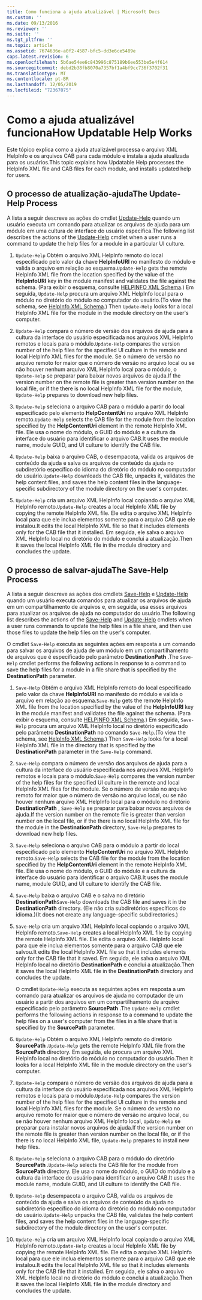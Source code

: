 ```yaml
---
title: Como funciona a ajuda atualizável | Microsoft Docs
ms.custom: ''
ms.date: 09/13/2016
ms.reviewer: ''
ms.suite: ''
ms.tgt_pltfrm: ''
ms.topic: article
ms.assetid: 7674636e-a0f2-4587-bfc5-dd3e6ce5489e
caps.latest.revision: 6
ms.openlocfilehash: 5b6ae54ee6c843996c875189b6ee553be5e4f614
ms.sourcegitcommit: debd2b38fb8070a7357bf1a4bf9cc736f3702f31
ms.translationtype: MT
ms.contentlocale: pt-BR
ms.lasthandoff: 12/05/2019
ms.locfileid: "72367075"
---
```

# <a name="how-updatable-help-works"></a><span data-ttu-id="b507a-102">Como a ajuda atualizável funciona</span><span class="sxs-lookup"><span data-stu-id="b507a-102">How Updatable Help Works</span></span>

<span data-ttu-id="b507a-103">Este tópico explica como a ajuda atualizável processa o arquivo XML HelpInfo e os arquivos CAB para cada módulo e instala a ajuda atualizada para os usuários.</span><span class="sxs-lookup"><span data-stu-id="b507a-103">This topic explains how Updatable Help processes the HelpInfo XML file and CAB files for each module, and installs updated help for users.</span></span>

## <a name="the-update-help-process"></a><span data-ttu-id="b507a-104">O processo de atualização-ajuda</span><span class="sxs-lookup"><span data-stu-id="b507a-104">The Update-Help Process</span></span>

<span data-ttu-id="b507a-105">A lista a seguir descreve as ações do cmdlet [Update-Help](/powershell/module/Microsoft.PowerShell.Core/Update-Help) quando um usuário executa um comando para atualizar os arquivos de ajuda para um módulo em uma cultura de interface do usuário específica.</span><span class="sxs-lookup"><span data-stu-id="b507a-105">The following list describes the actions of the [Update-Help](/powershell/module/Microsoft.PowerShell.Core/Update-Help) cmdlet when a user runs a command to update the help files for a module in a particular UI culture.</span></span>

1. <span data-ttu-id="b507a-106">`Update-Help` Obtém o arquivo XML HelpInfo remoto do local especificado pelo valor da chave **HelpInfoURI** no manifesto do módulo e valida o arquivo em relação ao esquema.</span><span class="sxs-lookup"><span data-stu-id="b507a-106">`Update-Help` gets the remote HelpInfo XML file from the location specified by the value of the **HelpInfoURI** key in the module manifest and validates the file against the schema.</span></span> <span data-ttu-id="b507a-107">(Para exibir o esquema, consulte [HELPINFO XML Schema](./helpinfo-xml-schema.md).) Em seguida, `Update-Help` procura um arquivo XML HelpInfo local para o módulo no diretório do módulo no computador do usuário.</span><span class="sxs-lookup"><span data-stu-id="b507a-107">(To view the schema, see [HelpInfo XML Schema](./helpinfo-xml-schema.md).) Then `Update-Help` looks for a local HelpInfo XML file for the module in the module directory on the user's computer.</span></span>

2. <span data-ttu-id="b507a-108">`Update-Help` compara o número de versão dos arquivos de ajuda para a cultura da interface do usuário especificada nos arquivos XML HelpInfo remotos e locais para o módulo.</span><span class="sxs-lookup"><span data-stu-id="b507a-108">`Update-Help` compares the version number of the help files for the specified UI culture in the remote and local HelpInfo XML files for the module.</span></span> <span data-ttu-id="b507a-109">Se o número de versão no arquivo remoto for maior que o número de versão no arquivo local ou se não houver nenhum arquivo XML HelpInfo local para o módulo, o `Update-Help` se preparar para baixar novos arquivos de ajuda.</span><span class="sxs-lookup"><span data-stu-id="b507a-109">If the version number on the remote file is greater than version number on the local file, or if the there is no local HelpInfo XML file for the module, `Update-Help` prepares to download new help files.</span></span>

3. <span data-ttu-id="b507a-110">`Update-Help` seleciona o arquivo CAB para o módulo a partir do local especificado pelo elemento **HelpContentUri** no arquivo XML HelpInfo remoto.</span><span class="sxs-lookup"><span data-stu-id="b507a-110">`Update-Help` selects the CAB file for the module from the location specified by the **HelpContentUri** element in the remote HelpInfo XML file.</span></span> <span data-ttu-id="b507a-111">Ele usa o nome do módulo, o GUID do módulo e a cultura da interface do usuário para identificar o arquivo CAB.</span><span class="sxs-lookup"><span data-stu-id="b507a-111">It uses the module name, module GUID, and UI culture to identify the CAB file.</span></span>

4. <span data-ttu-id="b507a-112">`Update-Help` baixa o arquivo CAB, o desempacota, valida os arquivos de conteúdo da ajuda e salva os arquivos de conteúdo da ajuda no subdiretório específico do idioma do diretório do módulo no computador do usuário.</span><span class="sxs-lookup"><span data-stu-id="b507a-112">`Update-Help` downloads the CAB file, unpacks it, validates the help content files, and saves the help content files in the language-specific subdirectory of the module directory on the user's computer.</span></span>

5. <span data-ttu-id="b507a-113">`Update-Help` cria um arquivo XML HelpInfo local copiando o arquivo XML HelpInfo remoto.</span><span class="sxs-lookup"><span data-stu-id="b507a-113">`Update-Help` creates a local HelpInfo XML file by copying the remote HelpInfo XML file.</span></span> <span data-ttu-id="b507a-114">Ele edita o arquivo XML HelpInfo local para que ele inclua elementos somente para o arquivo CAB que ele instalou.</span><span class="sxs-lookup"><span data-stu-id="b507a-114">It edits the local HelpInfo XML file so that it includes elements only for the CAB file that it installed.</span></span> <span data-ttu-id="b507a-115">Em seguida, ele salva o arquivo XML HelpInfo local no diretório do módulo e conclui a atualização.</span><span class="sxs-lookup"><span data-stu-id="b507a-115">Then it saves the local HelpInfo XML file in the module directory and concludes the update.</span></span>

## <a name="the-save-help-process"></a><span data-ttu-id="b507a-116">O processo de salvar-ajuda</span><span class="sxs-lookup"><span data-stu-id="b507a-116">The Save-Help Process</span></span>

<span data-ttu-id="b507a-117">A lista a seguir descreve as ações dos cmdlets [Save-Help](/powershell/module/Microsoft.PowerShell.Core/Save-Help) e [Update-Help](/powershell/module/Microsoft.PowerShell.Core/Update-Help) quando um usuário executa comandos para atualizar os arquivos de ajuda em um compartilhamento de arquivos e, em seguida, usa esses arquivos para atualizar os arquivos de ajuda no computador do usuário.</span><span class="sxs-lookup"><span data-stu-id="b507a-117">The following list describes the actions of the [Save-Help](/powershell/module/Microsoft.PowerShell.Core/Save-Help) and [Update-Help](/powershell/module/Microsoft.PowerShell.Core/Update-Help) cmdlets when a user runs commands to update the help files in a file share, and then use those files to update the help files on the user's computer.</span></span>

<span data-ttu-id="b507a-118">O cmdlet `Save-Help` executa as seguintes ações em resposta a um comando para salvar os arquivos de ajuda de um módulo em um compartilhamento de arquivos que é especificado pelo parâmetro **DestinationPath** .</span><span class="sxs-lookup"><span data-stu-id="b507a-118">The `Save-Help` cmdlet performs the following actions in response to a command to save the help files for a module in a file share that is specified by the **DestinationPath** parameter.</span></span>

1. <span data-ttu-id="b507a-119">`Save-Help` Obtém o arquivo XML HelpInfo remoto do local especificado pelo valor da chave **HelpInfoURI** no manifesto do módulo e valida o arquivo em relação ao esquema.</span><span class="sxs-lookup"><span data-stu-id="b507a-119">`Save-Help` gets  the remote HelpInfo XML file from the location specified by the value of the **HelpInfoURI** key in the module manifest and validates the file against the schema.</span></span> <span data-ttu-id="b507a-120">(Para exibir o esquema, consulte [HELPINFO XML Schema](./helpinfo-xml-schema.md).) Em seguida, `Save-Help` procura um arquivo XML HelpInfo local no diretório especificado pelo parâmetro **DestinationPath** no comando `Save-Help`.</span><span class="sxs-lookup"><span data-stu-id="b507a-120">(To view the schema, see [HelpInfo XML Schema](./helpinfo-xml-schema.md).) Then `Save-Help` looks for a local HelpInfo XML file in the directory that is specified by the **DestinationPath** parameter in the `Save-Help` command.</span></span>

2. <span data-ttu-id="b507a-121">`Save-Help` compara o número de versão dos arquivos de ajuda para a cultura da interface do usuário especificada nos arquivos XML HelpInfo remotos e locais para o módulo.</span><span class="sxs-lookup"><span data-stu-id="b507a-121">`Save-Help` compares the version number of the help files for the specified UI culture in the remote and local HelpInfo XML files for the module.</span></span> <span data-ttu-id="b507a-122">Se o número de versão no arquivo remoto for maior que o número de versão no arquivo local, ou se não houver nenhum arquivo XML HelpInfo local para o módulo no diretório **DestinationPath** , `Save-Help` se preparar para baixar novos arquivos de ajuda.</span><span class="sxs-lookup"><span data-stu-id="b507a-122">If the version number on the remote file is greater than version number on the local file, or if the there is no local HelpInfo XML file for the module in the **DestinationPath** directory, `Save-Help` prepares to download new help files.</span></span>

3. <span data-ttu-id="b507a-123">`Save-Help` seleciona o arquivo CAB para o módulo a partir do local especificado pelo elemento **HelpContentUri** no arquivo XML HelpInfo remoto.</span><span class="sxs-lookup"><span data-stu-id="b507a-123">`Save-Help` selects the CAB file for the module from the location specified by the **HelpContentUri** element in the remote HelpInfo XML file.</span></span> <span data-ttu-id="b507a-124">Ele usa o nome do módulo, o GUID do módulo e a cultura da interface do usuário para identificar o arquivo CAB.</span><span class="sxs-lookup"><span data-stu-id="b507a-124">It uses the module name, module GUID, and UI culture to identify the CAB file.</span></span>

4. <span data-ttu-id="b507a-125">`Save-Help` baixa o arquivo CAB e o salva no diretório **DestinationPath**</span><span class="sxs-lookup"><span data-stu-id="b507a-125">`Save-Help` downloads the CAB file and saves it in the **DestinationPath** directory.</span></span> <span data-ttu-id="b507a-126">(Ele não cria subdiretórios específicos do idioma.)</span><span class="sxs-lookup"><span data-stu-id="b507a-126">(It does not create any language-specific subdirectories.)</span></span>

5. <span data-ttu-id="b507a-127">`Save-Help` cria um arquivo XML HelpInfo local copiando o arquivo XML HelpInfo remoto.</span><span class="sxs-lookup"><span data-stu-id="b507a-127">`Save-Help` creates a local HelpInfo XML file by copying the remote HelpInfo XML file.</span></span> <span data-ttu-id="b507a-128">Ele edita o arquivo XML HelpInfo local para que ele inclua elementos somente para o arquivo CAB que ele salvou.</span><span class="sxs-lookup"><span data-stu-id="b507a-128">It edits the local HelpInfo XML file so that it includes elements only for the CAB file that it saved.</span></span> <span data-ttu-id="b507a-129">Em seguida, ele salva o arquivo XML HelpInfo local no diretório **DestinationPath** e conclui a atualização.</span><span class="sxs-lookup"><span data-stu-id="b507a-129">Then it saves the local HelpInfo XML file in the  **DestinationPath** directory and concludes the update.</span></span>

   <span data-ttu-id="b507a-130">O cmdlet `Update-Help` executa as seguintes ações em resposta a um comando para atualizar os arquivos de ajuda no computador de um usuário a partir dos arquivos em um compartilhamento de arquivo especificado pelo parâmetro **SourcePath** .</span><span class="sxs-lookup"><span data-stu-id="b507a-130">The `Update-Help` cmdlet performs the following actions in response to a command to update the help files on a user's computer from the files in a file share that is specified by the **SourcePath** parameter.</span></span>

1. <span data-ttu-id="b507a-131">`Update-Help` Obtém o arquivo XML HelpInfo remoto do diretório **SourcePath** .</span><span class="sxs-lookup"><span data-stu-id="b507a-131">`Update-Help` gets the remote HelpInfo XML file from the **SourcePath** directory.</span></span> <span data-ttu-id="b507a-132">Em seguida, ele procura um arquivo XML HelpInfo local no diretório do módulo no computador do usuário.</span><span class="sxs-lookup"><span data-stu-id="b507a-132">Then it looks for a local HelpInfo XML file in the module directory on the user's computer.</span></span>

2. <span data-ttu-id="b507a-133">`Update-Help` compara o número de versão dos arquivos de ajuda para a cultura da interface do usuário especificada nos arquivos XML HelpInfo remotos e locais para o módulo.</span><span class="sxs-lookup"><span data-stu-id="b507a-133">`Update-Help` compares the version number of the help files for the specified UI culture in the remote and local HelpInfo XML files for the module.</span></span> <span data-ttu-id="b507a-134">Se o número de versão no arquivo remoto for maior que o número de versão no arquivo local, ou se não houver nenhum arquivo XML HelpInfo local, `Update-Help` se preparar para instalar novos arquivos de ajuda.</span><span class="sxs-lookup"><span data-stu-id="b507a-134">If the version number on the remote file is greater than version number on the local file, or if the there is no local HelpInfo XML file, `Update-Help` prepares to install new help files.</span></span>

3. <span data-ttu-id="b507a-135">`Update-Help` seleciona o arquivo CAB para o módulo do diretório **SourcePath** .</span><span class="sxs-lookup"><span data-stu-id="b507a-135">`Update-Help` selects the CAB file for the module from **SourcePath** directory.</span></span> <span data-ttu-id="b507a-136">Ele usa o nome do módulo, o GUID do módulo e a cultura da interface do usuário para identificar o arquivo CAB.</span><span class="sxs-lookup"><span data-stu-id="b507a-136">It uses the module name, module GUID, and UI culture to identify the CAB file.</span></span>

4. <span data-ttu-id="b507a-137">`Update-Help` desempacota o arquivo CAB, valida os arquivos de conteúdo da ajuda e salva os arquivos de conteúdo da ajuda no subdiretório específico do idioma do diretório do módulo no computador do usuário.</span><span class="sxs-lookup"><span data-stu-id="b507a-137">`Update-Help` unpacks the CAB file, validates the help content files, and saves the help content files in the language-specific subdirectory of the module directory on the user's computer.</span></span>

5. <span data-ttu-id="b507a-138">`Update-Help` cria um arquivo XML HelpInfo local copiando o arquivo XML HelpInfo remoto.</span><span class="sxs-lookup"><span data-stu-id="b507a-138">`Update-Help` creates a local HelpInfo XML file by copying the remote HelpInfo XML file.</span></span> <span data-ttu-id="b507a-139">Ele edita o arquivo XML HelpInfo local para que ele inclua elementos somente para o arquivo CAB que ele instalou.</span><span class="sxs-lookup"><span data-stu-id="b507a-139">It edits the local HelpInfo XML file so that it includes elements only for the CAB file that it installed.</span></span> <span data-ttu-id="b507a-140">Em seguida, ele salva o arquivo XML HelpInfo local no diretório do módulo e conclui a atualização.</span><span class="sxs-lookup"><span data-stu-id="b507a-140">Then it saves the local HelpInfo XML file in the module directory and concludes the update.</span></span>